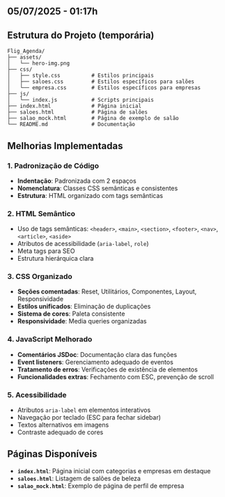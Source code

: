 ## 05/07/2025 - 01:17h

## Estrutura do Projeto (temporária)
```
Flig_Agenda/
├── assets/
│   └── hero-img.png
├── css/
│   ├── style.css          # Estilos principais
│   ├── saloes.css         # Estilos específicos para salões
│   └── empresa.css        # Estilos específicos para empresas
├── js/
│   └── index.js           # Scripts principais
├── index.html             # Página inicial
├── saloes.html            # Página de salões
├── salao_mock.html        # Página de exemplo de salão
└── README.md              # Documentação
```

## Melhorias Implementadas

### 1. Padronização de Código
- **Indentação**: Padronizada com 2 espaços
- **Nomenclatura**: Classes CSS semânticas e consistentes
- **Estrutura**: HTML organizado com tags semânticas

### 2. HTML Semântico
- Uso de tags semânticas: `<header>`, `<main>`, `<section>`, `<footer>`, `<nav>`, `<article>`, `<aside>`
- Atributos de acessibilidade (`aria-label`, `role`)
- Meta tags para SEO
- Estrutura hierárquica clara

### 3. CSS Organizado
- **Seções comentadas**: Reset, Utilitários, Componentes, Layout, Responsividade
- **Estilos unificados**: Eliminação de duplicações
- **Sistema de cores**: Paleta consistente
- **Responsividade**: Media queries organizadas

### 4. JavaScript Melhorado
- **Comentários JSDoc**: Documentação clara das funções
- **Event listeners**: Gerenciamento adequado de eventos
- **Tratamento de erros**: Verificações de existência de elementos
- **Funcionalidades extras**: Fechamento com ESC, prevenção de scroll

### 5. Acessibilidade
- Atributos `aria-label` em elementos interativos
- Navegação por teclado (ESC para fechar sidebar)
- Textos alternativos em imagens
- Contraste adequado de cores

## Páginas Disponíveis

- **`index.html`**: Página inicial com categorias e empresas em destaque
- **`saloes.html`**: Listagem de salões de beleza
- **`salao_mock.html`**: Exemplo de página de perfil de empresa
